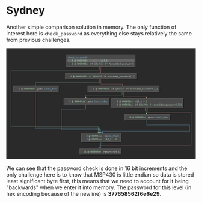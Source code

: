 # Sydney

Another simple comparison solution in memory. The only function of interest here is `check_password` as everything else stays relatively the same from previous challenges. 

![](images/check_password.PNG) 

We can see that the password check is done in 16 bit increments and the only challenge here is to know that MSP430 is little endian so data is stored least significant byte first, this means that we need to account for it being "backwards" when we enter it into memory. The password for this level (in hex encoding because of the newline) is **377658562f6e6e29**.